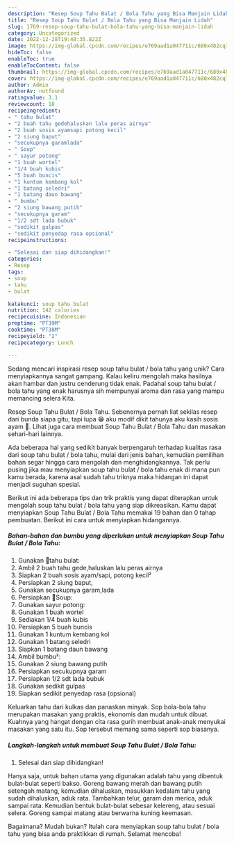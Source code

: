 ```yaml
---
description: "Resep Soup Tahu Bulat / Bola Tahu yang Bisa Manjain Lidah"
title: "Resep Soup Tahu Bulat / Bola Tahu yang Bisa Manjain Lidah"
slug: 1769-resep-soup-tahu-bulat-bola-tahu-yang-bisa-manjain-lidah
category: Uncategorized
date: 2022-12-28T19:48:35.822Z
image: https://img-global.cpcdn.com/recipes/e769aad1a047711c/680x482cq70/soup-tahu-bulat-bola-tahu-foto-resep-utama.jpg
hideToc: false
enableToc: true
enableTocContent: false
thumbnail: https://img-global.cpcdn.com/recipes/e769aad1a047711c/680x482cq70/soup-tahu-bulat-bola-tahu-foto-resep-utama.jpg
cover: https://img-global.cpcdn.com/recipes/e769aad1a047711c/680x482cq70/soup-tahu-bulat-bola-tahu-foto-resep-utama.jpg
author: Admin
authorAv: notfound
ratingvalue: 3.1
reviewcount: 18
recipeingredient:
- " tahu bulat"
- "2 buah tahu gedehaluskan lalu peras airnya"
- "2 buah sosis ayamsapi potong kecil"
- "2 siung baput"
- "secukupnya garamlada"
- " Soup"
- " sayur potong"
- "1 buah wortel"
- "1/4 buah kubis"
- "5 buah buncis"
- "1 kuntum kembang kol"
- "1 batang seledri"
- "1 batang daun bawang"
- " bumbu"
- "2 siung bawang putih"
- "secukupnya garam"
- "1/2 sdt lada bubuk"
- "sedikit gulpas"
- "sedikit penyedap rasa opsional"
recipeinstructions:

- "Selesai dan siap dihidangkan!"
categories:
- Resep
tags:
- soup
- tahu
- bulat

katakunci: soup tahu bulat 
nutrition: 142 calories
recipecuisine: Indonesian
preptime: "PT39M"
cooktime: "PT38M"
recipeyield: "2"
recipecategory: Lunch

---
```





Sedang mencari inspirasi resep soup tahu bulat / bola tahu yang unik? Cara menyiapkannya sangat gampang. Kalau keliru mengolah maka hasilnya akan hambar dan justru cenderung tidak enak. Padahal soup tahu bulat / bola tahu yang enak harusnya sih mempunyai aroma dan rasa yang mampu memancing selera Kita.





Resep Soup Tahu Bulat / Bola Tahu. Sebenernya pernah liat sekilas resep dari bunda siapa gitu, tapi lupa 😁 aku modif dikit tahunya aku kasih sosis ayam 🍴. Lihat juga cara membuat Soup Tahu Bulat / Bola Tahu dan masakan sehari-hari lainnya.

Ada beberapa hal yang sedikit banyak berpengaruh terhadap kualitas rasa dari soup tahu bulat / bola tahu, mulai dari jenis bahan, kemudian pemilihan bahan segar hingga cara mengolah dan menghidangkannya. Tak perlu pusing jika mau menyiapkan soup tahu bulat / bola tahu enak di mana pun kamu berada, karena asal sudah tahu triknya maka hidangan ini dapat menjadi suguhan spesial.






Berikut ini ada beberapa tips dan trik praktis yang dapat diterapkan untuk mengolah soup tahu bulat / bola tahu yang siap dikreasikan. Kamu dapat menyiapkan Soup Tahu Bulat / Bola Tahu memakai 19 bahan dan 0 tahap pembuatan. Berikut ini cara untuk menyiapkan hidangannya.

<!--inarticleads1-->

##### Bahan-bahan dan bumbu yang diperlukan untuk menyiapkan Soup Tahu Bulat / Bola Tahu:

1. Gunakan  📌tahu bulat:
1. Ambil 2 buah tahu gede,haluskan lalu peras airnya
1. Siapkan 2 buah sosis ayam/sapi, potong kecil²
1. Persiapkan 2 siung baput,
1. Gunakan secukupnya garam,lada
1. Persiapkan  📌Soup:
1. Gunakan  sayur potong:
1. Gunakan 1 buah wortel
1. Sediakan 1/4 buah kubis
1. Persiapkan 5 buah buncis
1. Gunakan 1 kuntum kembang kol
1. Gunakan 1 batang seledri
1. Siapkan 1 batang daun bawang
1. Ambil  bumbu²:
1. Gunakan 2 siung bawang putih
1. Persiapkan secukupnya garam
1. Persiapkan 1/2 sdt lada bubuk
1. Gunakan sedikit gulpas
1. Siapkan sedikit penyedap rasa (opsional)


Keluarkan tahu dari kulkas dan panaskan minyak. Sop bola-bola tahu merupakan masakan yang praktis, ekonomis dan mudah untuk dibuat. Kuahnya yang hangat dengan cita rasa gurih membuat anak-anak menyukai masakan yang satu itu. Sop tersebut memang sama seperti sop biasanya. 

<!--inarticleads2-->

##### Langkah-langkah untuk membuat Soup Tahu Bulat / Bola Tahu:


1. Selesai dan siap dihidangkan!

Hanya saja, untuk bahan utama yang digunakan adalah tahu yang dibentuk bulat-bulat seperti bakso. Goreng bawang merah dan bawang putih setengah matang, kemudian dihaluskan, masukkan kedalam tahu yang sudah dihaluskan, aduk rata. Tambahkan telur, garam dan merica, aduk sampai rata. Kemudian bentuk bulat-bulat sebesar kelereng, atau sesuai selera. Goreng sampai matang atau berwarna kuning keemasan. 

Bagaimana? Mudah bukan? Itulah cara menyiapkan soup tahu bulat / bola tahu yang bisa anda praktikkan di rumah. Selamat mencoba!
